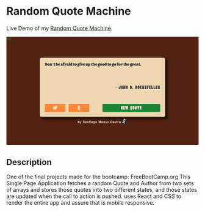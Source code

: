# Random Quote Machine

Live Demo of my [Random Quote Machine](https://lambent-mandazi-599f73.netlify.app/).

<img src="https://raw.githubusercontent.com/santiagomanso/random-quote-generator/main/src/assets/preview.png" alt="preview" />

## Description

One of the final projects made for the bootcamp: FreeBootCamp.org
This Single Page Application fetches a random Quote and Author from two sets of arrays and stores those quotes into two different states, and those states are updated when the call to action is pushed.
uses React and CSS to render the entire app and assure that is mobile responsive.

